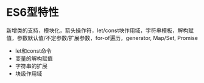 # ES6型特性
新增类的支持，模块化，箭头操作符，let/const块作用域，字符串模板，解构赋值，参数默认值/不定参数/扩展参数，for-of遍历，generator, Map/Set, Promise

- let和const命令
- 变量的解构赋值
- 字符串的扩展
- 块级作用域
